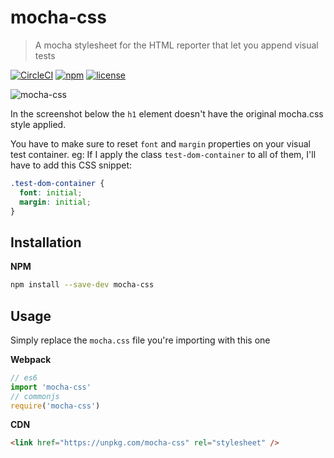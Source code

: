 # mocha-css

> A mocha stylesheet for the HTML reporter that let you append visual tests

[![CircleCI][circleci-image]][circleci-url] [![npm][npm-image]][npm-url] [![license][license-image]][license-url]

![mocha-css](https://cloud.githubusercontent.com/assets/664177/20640621/7cc2fa32-b3e3-11e6-8db0-f927e67a2584.png)

In the screenshot below the `h1` element doesn't have the original mocha.css
style applied.

You have to make sure to reset `font` and `margin` properties on your visual
test container. eg: If I apply the class `test-dom-container` to all of them,
I'll have to add this CSS snippet:

``` css
.test-dom-container {
  font: initial;
  margin: initial;
}
```

## Installation

**NPM**

``` sh
npm install --save-dev mocha-css
```

## Usage

Simply replace the `mocha.css` file you're importing with this one

**Webpack**

``` js
// es6
import 'mocha-css'
// commonjs
require('mocha-css')
```

**CDN**

``` html
<link href="https://unpkg.com/mocha-css" rel="stylesheet" />
```

[license-image]: https://img.shields.io/npm/l/normalize.css.svg?style=flat-square
[license-url]: LICENSE.md
[npm-image]: https://img.shields.io/npm/v/mocha-css.svg?style=flat-square
[npm-url]: https://www.npmjs.com/package/mocha-css
[circleci-image]: https://circleci.com/gh/posva/mocha-css/tree/master.svg?style=shield
[circleci-url]: https://circleci.com/gh/posva/mocha-css
